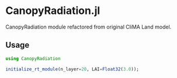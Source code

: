 # CanopyRadiation.jl
CanopyRadiation module refactored from original CliMA Land model.

## Usage
```julia
using CanopyRadiation

initialize_rt_module(n_layer=20, LAI=Float32(3.0));
```
